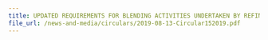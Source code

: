 ```yaml
---
title: UPDATED REQUIREMENTS FOR BLENDING ACTIVITIES UNDERTAKEN BY REFINERIES AND LICENSED WAREHOUSES FOR PETROLEUM
file_url: /news-and-media/circulars/2019-08-13-Circular152019.pdf
---
```

